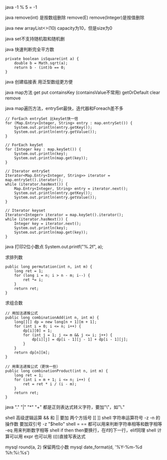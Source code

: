 java -1 % 5 = -1

java remove(int) 是按数组删除 remove(E) remove(Integer)是按值删除

java new arrayList<>(10) capacity为10，但是size为0

java set不支持随机取和随机删

java 快速判断完全平方数
```
private boolean isSquare(int a) {
    double b = Math.sqrt(a);
    return b - (int)b == 0;
}
```

java 创建临接表 用泛型数组更方便

java map方法 get put containsKey (containsValue不常用) getOrDefault clear remove

java map遍历方法，entrySet最快，迭代器和Foreach差不多

```
// ForEach entrySet 比keySet快一倍
for (Map.Entry<Integer, String> entry : map.entrySet()) {
    System.out.println(entry.getKey());
    System.out.println(entry.getValue());
}

// ForEach keySet
for (Integer key : map.keySet()) {
    System.out.println(key);
    System.out.println(map.get(key));
}

// Iterator entrySet
Iterator<Map.Entry<Integer, String>> iterator = map.entrySet().iterator();
while (iterator.hasNext()) {
    Map.Entry<Integer, String> entry = iterator.next();
    System.out.println(entry.getKey());
    System.out.println(entry.getValue());
}

// Iterator keyset
Iterator<Integer> iterator = map.keySet().iterator();
while (iterator.hasNext()) {
    Integer key = iterator.next();
    System.out.println(key);
    System.out.println(map.get(key));
}
```

java 打印2位小数点 System.out.printf("%.2f", a);

求排列数
```
public long permutation(int n, int m) {
    long ret = 1;
    for (long i = n; i > n - m; i--) {
        ret *= i;
    }
    return ret;
}
```

求组合数
```
// 用加法递推公式
public long combinationAdd(int n, int m) {
    long[][] dp = new long[n + 1][m + 1];
    for (int i = 0; i <= n; i++) {
        dp[i][0] = 1;
        for (int j = 1; j <= m && j <= i; j++) {
            dp[i][j] = dp[i - 1][j - 1] + dp[i - 1][j];
        }
    }
    return dp[n][m];
}

// 用乘法递推公式（更快一些）
public long combinationProduct(int n, int m) {
    long ret = 1;
    for (int i = m + 1; i <= n; i++) {
        ret = ret * i / (i - m);
    }
    return ret;
}

```

java "." "|" "*" "+" 都是正则表达式转义字符，要加"\\"，如"\\."


shell 高级逻辑运算 && 和 || 要加 两个方括号 [[  ]]
shell 字符串运算符号 -z -n 的操作数 要加双引号 -z "$hello"
shell = == 都可以用来判断字符串相等和数字相等 -eq 用来判断数字相等
shell if then then要换行，在if的下一行，elif同理
shell 计算可以用 expr 也可以用 (())直接写表达式


mysql round(a, 2) 保留两位小数
mysql date_format(d, '%Y-%m-%d %h:%i:%s')